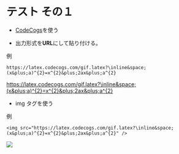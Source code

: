 # テスト その１

- [CodeCogs](https://www.codecogs.com/latex/eqneditor.php)を使う

- 出力形式を**URL**にして貼り付ける。

例

```
https://latex.codecogs.com/gif.latex?\inline&space;(x&plus;a)^{2}=x^{2}&plus;2ax&plus;a^{2}
```

https://latex.codecogs.com/gif.latex?\inline&space;(x&plus;a)^{2}=x^{2}&plus;2ax&plus;a^{2}

- img タグを使う

例
```
<img src="https://latex.codecogs.com/gif.latex?\inline&space;(x&plus;a)^{2}=x^{2}&plus;2ax&plus;a^{2}" />
```

<img src="https://latex.codecogs.com/gif.latex?\inline&space;(x&plus;a)^{2}=x^{2}&plus;2ax&plus;a^{2}" />
